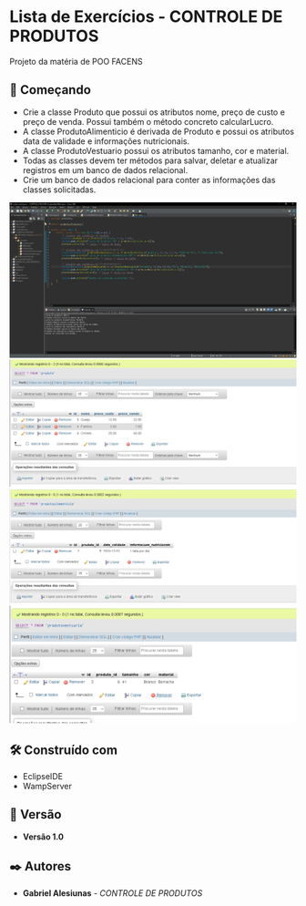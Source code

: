 # Lista de Exercícios - CONTROLE DE PRODUTOS

Projeto da matéria de POO FACENS

## 🚀 Começando

* Crie a classe Produto que possui os atributos nome, preço de custo e preço de venda. Possui também o método concreto calcularLucro.
* A classe ProdutoAlimenticio é derivada de Produto e possui os atributos data de validade e informações nutricionais.
* A classe ProdutoVestuario possui os atributos tamanho, cor e material.
* Todas as classes devem ter métodos para salvar, deletar e atualizar registros em um banco de dados relacional.
* Crie um banco de dados relacional para conter as informações das classes solicitadas.

![Tela Console](assets/Console.png)
![Tela Produto](assets/Produto.png)
![Tela Produto Alimenticio](assets/ProdutoAlimenticio.png)
![Tela Produto Vestuario](assets/ProdutoVestuario.png)


## 🛠️ Construído com

* EclipseIDE
* WampServer

## 📌 Versão

* **Versão 1.0** 

## ✒️ Autores

* **Gabriel Alesiunas** - *CONTROLE DE PRODUTOS* 
